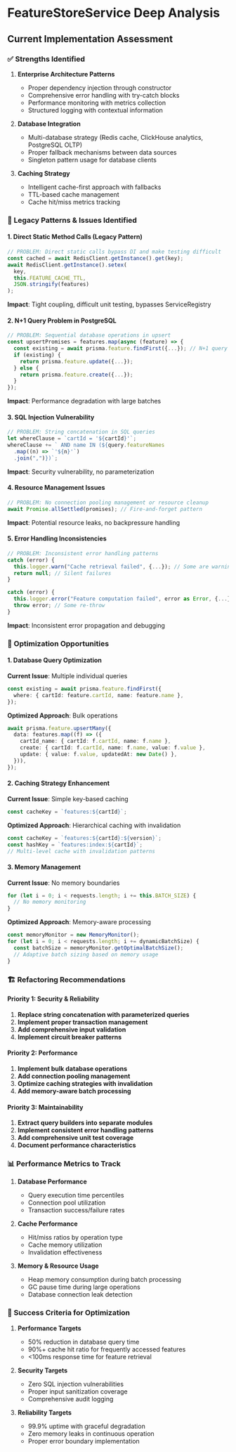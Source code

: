 # FeatureStoreService Deep Analysis

## Current Implementation Assessment

### ✅ Strengths Identified

1. **Enterprise Architecture Patterns**

   - Proper dependency injection through constructor
   - Comprehensive error handling with try-catch blocks
   - Performance monitoring with metrics collection
   - Structured logging with contextual information

2. **Database Integration**

   - Multi-database strategy (Redis cache, ClickHouse analytics, PostgreSQL OLTP)
   - Proper fallback mechanisms between data sources
   - Singleton pattern usage for database clients

3. **Caching Strategy**
   - Intelligent cache-first approach with fallbacks
   - TTL-based cache management
   - Cache hit/miss metrics tracking

### 🚨 Legacy Patterns & Issues Identified

#### 1. **Direct Static Method Calls (Legacy Pattern)**

```typescript
// PROBLEM: Direct static calls bypass DI and make testing difficult
const cached = await RedisClient.getInstance().get(key);
await RedisClient.getInstance().setex(
  key,
  this.FEATURE_CACHE_TTL,
  JSON.stringify(features)
);
```

**Impact**: Tight coupling, difficult unit testing, bypasses ServiceRegistry

#### 2. **N+1 Query Problem in PostgreSQL**

```typescript
// PROBLEM: Sequential database operations in upsert
const upsertPromises = features.map(async (feature) => {
  const existing = await prisma.feature.findFirst({...}); // N+1 query
  if (existing) {
    return prisma.feature.update({...});
  } else {
    return prisma.feature.create({...});
  }
});
```

**Impact**: Performance degradation with large batches

#### 3. **SQL Injection Vulnerability**

```typescript
// PROBLEM: String concatenation in SQL queries
let whereClause = `cartId = '${cartId}'`;
whereClause += ` AND name IN (${query.featureNames
  .map((n) => `'${n}'`)
  .join(",")})`;
```

**Impact**: Security vulnerability, no parameterization

#### 4. **Resource Management Issues**

```typescript
// PROBLEM: No connection pooling management or resource cleanup
await Promise.allSettled(promises); // Fire-and-forget pattern
```

**Impact**: Potential resource leaks, no backpressure handling

#### 5. **Error Handling Inconsistencies**

```typescript
// PROBLEM: Inconsistent error handling patterns
catch (error) {
  this.logger.warn("Cache retrieval failed", {...}); // Some are warnings
  return null; // Silent failures
}

catch (error) {
  this.logger.error("Feature computation failed", error as Error, {...});
  throw error; // Some re-throw
}
```

**Impact**: Inconsistent error propagation and debugging

### 🔧 Optimization Opportunities

#### 1. **Database Query Optimization**

**Current Issue**: Multiple individual queries

```typescript
const existing = await prisma.feature.findFirst({
  where: { cartId: feature.cartId, name: feature.name },
});
```

**Optimized Approach**: Bulk operations

```typescript
await prisma.feature.upsertMany({
  data: features.map((f) => ({
    cartId_name: { cartId: f.cartId, name: f.name },
    create: { cartId: f.cartId, name: f.name, value: f.value },
    update: { value: f.value, updatedAt: new Date() },
  })),
});
```

#### 2. **Caching Strategy Enhancement**

**Current Issue**: Simple key-based caching

```typescript
const cacheKey = `features:${cartId}`;
```

**Optimized Approach**: Hierarchical caching with invalidation

```typescript
const cacheKey = `features:${cartId}:${version}`;
const hashKey = `features:index:${cartId}`;
// Multi-level cache with invalidation patterns
```

#### 3. **Memory Management**

**Current Issue**: No memory boundaries

```typescript
for (let i = 0; i < requests.length; i += this.BATCH_SIZE) {
  // No memory monitoring
}
```

**Optimized Approach**: Memory-aware processing

```typescript
const memoryMonitor = new MemoryMonitor();
for (let i = 0; i < requests.length; i += dynamicBatchSize) {
  const batchSize = memoryMonitor.getOptimalBatchSize();
  // Adaptive batch sizing based on memory usage
}
```

### 🏗️ Refactoring Recommendations

#### Priority 1: Security & Reliability

1. **Replace string concatenation with parameterized queries**
2. **Implement proper transaction management**
3. **Add comprehensive input validation**
4. **Implement circuit breaker patterns**

#### Priority 2: Performance

1. **Implement bulk database operations**
2. **Add connection pooling management**
3. **Optimize caching strategies with invalidation**
4. **Add memory-aware batch processing**

#### Priority 3: Maintainability

1. **Extract query builders into separate modules**
2. **Implement consistent error handling patterns**
3. **Add comprehensive unit test coverage**
4. **Document performance characteristics**

### 📊 Performance Metrics to Track

1. **Database Performance**

   - Query execution time percentiles
   - Connection pool utilization
   - Transaction success/failure rates

2. **Cache Performance**

   - Hit/miss ratios by operation type
   - Cache memory utilization
   - Invalidation effectiveness

3. **Memory & Resource Usage**
   - Heap memory consumption during batch processing
   - GC pause time during large operations
   - Database connection leak detection

### 🎯 Success Criteria for Optimization

1. **Performance Targets**

   - 50% reduction in database query time
   - 90%+ cache hit ratio for frequently accessed features
   - <100ms response time for feature retrieval

2. **Security Targets**

   - Zero SQL injection vulnerabilities
   - Proper input sanitization coverage
   - Comprehensive audit logging

3. **Reliability Targets**
   - 99.9% uptime with graceful degradation
   - Zero memory leaks in continuous operation
   - Proper error boundary implementation
